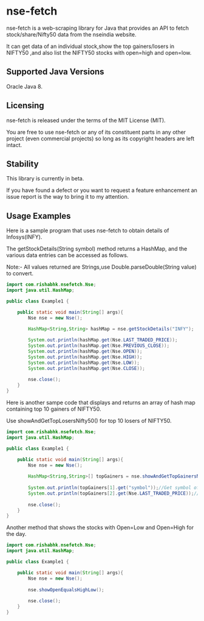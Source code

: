 nse-fetch
====

nse-fetch is a web-scraping library for Java that provides an API to fetch stock/share/Nifty50 data from the nseindia website.

It can get data of an individual stock,show the top gainers/losers in NIFTY50 ,and also list the NIFTY50 stocks with open=high and open=low.

Supported Java Versions
-----------------------

Oracle Java 8.


Licensing
---------

nse-fetch is released under the terms of the MIT License (MIT).

You are free to use nse-fetch or any of its constituent parts in any other project (even commercial projects) so long as its copyright headers are left intact.

Stability
---------

This library is currently in beta.

If you have found a defect or you want to request a feature enhancement an issue report is the way to bring it to my attention.


Usage Examples
--------------

Here is a sample program that uses nse-fetch to obtain details of Infosys(INFY).

The getStockDetails(String symbol) method returns a HashMap, and the various data entries can be accessed as follows.

Note:- All values returned are Strings,use Double.parseDouble(String value) to convert.


```java
import com.rishabhk.nsefetch.Nse;
import java.util.HashMap;

public class Example1 {

    public static void main(String[] args){
        Nse nse = new Nse();
        
        HashMap<String,String> hashMap = nse.getStockDetails("INFY");

        System.out.println(hashMap.get(Nse.LAST_TRADED_PRICE));
        System.out.println(hashMap.get(Nse.PREVIOUS_CLOSE));
        System.out.println(hashMap.get(Nse.OPEN));
        System.out.println(hashMap.get(Nse.HIGH));
        System.out.println(hashMap.get(Nse.LOW));
        System.out.println(hashMap.get(Nse.CLOSE));
        
        nse.close();
    }
}
```

Here is another sampe code that displays and returns an array of hash map containing top 10 gainers of NIFTY50.

Use showAndGetTopLosersNifty50() for top 10 losers of NIFTY50.

```java
import com.rishabhk.nsefetch.Nse;
import java.util.HashMap;

public class Example1 {

    public static void main(String[] args){
        Nse nse = new Nse();
        
        HashMap<String,String>[] topGainers = nse.showAndGetTopGainersNifty50();
        
        System.out.println(topGainers[1].get("symbol"));//Get symbol of the biggest gainer.
        System.out.println(topGainers[2].get(Nse.LAST_TRADED_PRICE));//Get LTP of the 2nd biggest gainer.
        
        nse.close();
    }
}
```

Another method that shows the stocks with Open=Low and Open=High for the day.

```java
import com.rishabhk.nsefetch.Nse;
import java.util.HashMap;

public class Example1 {

    public static void main(String[] args){
        Nse nse = new Nse();
        
        nse.showOpenEqualsHighLow();
        
        nse.close();
    }
}
```



